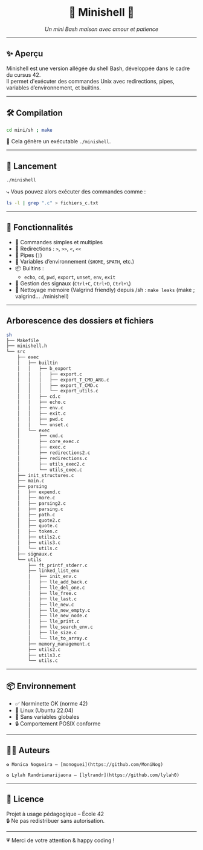 
<h1 align="center">🌿 Minishell 🌿</h1>
<p align="center"><i>Un mini Bash maison avec amour et patience</i></p>

---

## ✨ Aperçu

Minishell est une version allégée du shell Bash, développée dans le cadre du cursus 42.  
Il permet d'exécuter des commandes Unix avec redirections, pipes, variables d’environnement, et builtins.

---

## 🛠️ Compilation

```bash
cd mini/sh ; make
```

🧸 Cela génère un exécutable `./minishell`.

---

## 🚀 Lancement

```bash
./minishell
```

⤷ Vous pouvez alors exécuter des commandes comme :

```bash
ls -l | grep ".c" > fichiers_c.txt
```

---

## 🌟 Fonctionnalités

- 🎯 Commandes simples et multiples
- 🔀 Redirections : `>`, `>>`, `<`, `<<`
- 🔗 Pipes (`|`)
- 🌱 Variables d’environnement (`$HOME`, `$PATH`, etc.)
- 📦 Builtins :
  - `echo`, `cd`, `pwd`, `export`, `unset`, `env`, `exit`
- 🧠 Gestion des signaux (`Ctrl+C`, `Ctrl+D`, `Ctrl+\`)
- 🧹 Nettoyage mémoire (Valgrind friendly)
	depuis /sh : ``make leaks`` (make ; valgrind... ./minishell)

---

## Arborescence des dossiers et fichiers
```bash
sh
├── Makefile
├── minishell.h
└── src
    ├── exec
    │   ├── builtin
    │   │   ├── b_export
    │   │   │   ├── export.c
    │   │   │   ├── export_T_CMD_ARG.c
    │   │   │   ├── export_T_CMD.c
    │   │   │   └── export_utils.c
    │   │   ├── cd.c
    │   │   ├── echo.c
    │   │   ├── env.c
    │   │   ├── exit.c
    │   │   ├── pwd.c
    │   │   └── unset.c
    │   └── exec
    │       ├── cmd.c
    │       ├── core_exec.c
    │       ├── exec.c
    │       ├── redirections2.c
    │       ├── redirections.c
    │       ├── utils_exec2.c
    │       └── utils_exec.c
    ├── init_structures.c
    ├── main.c
    ├── parsing
    │   ├── expend.c
    │   ├── more.c
    │   ├── parsing2.c
    │   ├── parsing.c
    │   ├── path.c
    │   ├── quote2.c
    │   ├── quote.c
    │   ├── token.c
    │   ├── utils2.c
    │   ├── utils3.c
    │   └── utils.c
    ├── signaux.c
    └── utils
        ├── ft_printf_stderr.c
        ├── linked_list_env
        │   ├── init_env.c
        │   ├── lle_add_back.c
        │   ├── lle_del_one.c
        │   ├── lle_free.c
        │   ├── lle_last.c
        │   ├── lle_new.c
        │   ├── lle_new_empty.c
        │   ├── lle_new_node.c
        │   ├── lle_print.c
        │   ├── lle_search_env.c
        │   ├── lle_size.c
        │   └── lle_to_array.c
        ├── memory_management.c
        ├── utils2.c
        ├── utils3.c
        └── utils.c
```
---

## 📦 Environnement

- ✅ Norminette OK (norme 42)
- 🐧 Linux (Ubuntu 22.04)
- 🧼 Sans variables globales
- 🔒 Comportement POSIX conforme

---

## 👩‍💻 Auteurs
```
✿ Monica Nogueira – [monoguei](https://github.com/MoniNog)

✿ Lylah Randrianarijaona – [lylrandr](https://github.com/lylah0)
```
---

## 📄 Licence

Projet à usage pédagogique – École 42  
🔒 Ne pas redistribuer sans autorisation.

---

💗 Merci de votre attention & happy coding !
